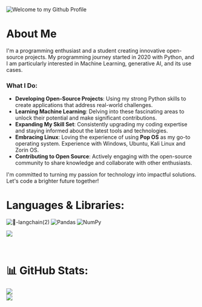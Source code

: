 <img src="https://github.com/rmondal-official/rmondal-official/blob/main/assets/banner-min.jpg?raw=true" style="max-width: 100%;" alt="Welcome to my Github Profile" />

#  About Me

I'm a programming enthusiast and a student creating innovative open-source projects. My programming journey started in 2020 with Python, and I am particularly interested in Machine Learning, generative AI, and its use cases.

### What I Do:

- **Developing Open-Source Projects**: Using my strong Python skills to create applications that address real-world challenges.
- **Learning Machine Learning**: Delving into these fascinating areas to unlock their potential and make significant contributions.
- **Expanding My Skill Set**: Consistently upgrading my coding expertise and staying informed about the latest tools and technologies.
- **Embracing Linux**: Loving the experience of using **Pop OS** as my go-to operating system. Experience with Windows, Ubuntu, Kali Linux and Zorin OS.
- **Contributing to Open Source**: Actively engaging with the open-source community to share knowledge and collaborate with other enthusiasts.

I'm committed to turning my passion for technology into impactful solutions. Let's code a brighter future together!  

# Languages & Libraries:

![🦜-langchain(2)](https://github.com/RajeshTechForge/RajeshTechForge/assets/78198704/f44f34b6-e145-4905-b973-82723b9d2025)
![Pandas](https://img.shields.io/badge/pandas-%23150458.svg?style=for-the-badge&logo=pandas&logoColor=white)
![NumPy](https://img.shields.io/badge/numpy-%23013243.svg?style=for-the-badge&logo=numpy&logoColor=white)

![](https://skillicons.dev/icons?i=c,python,javascript,typescript,html,css,react,electron,vite,mongodb,mysql,linux,git)

<br>

# 📊 GitHub Stats:
![](https://github-readme-stats.vercel.app/api?username=rajeshtechforge&theme=tokyonight&hide_border=false&include_all_commits=true&count_private=true)<br/>
![](https://github-readme-streak-stats.herokuapp.com/?user=rajeshtechforge&theme=tokyonight&hide_border=false)
